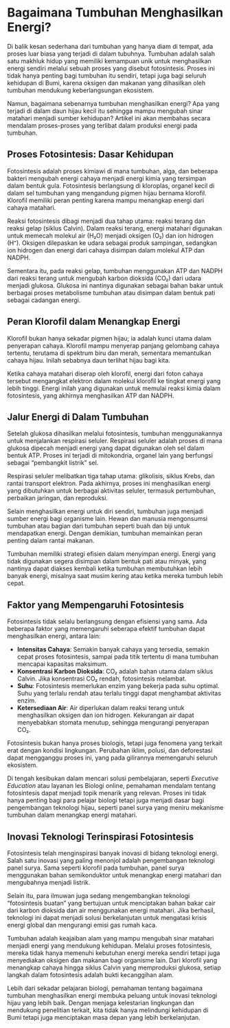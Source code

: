 # Bagaimana Tumbuhan Menghasilkan Energi?

Di balik kesan sederhana dari tumbuhan yang hanya diam di tempat, ada proses luar biasa yang terjadi di dalam tubuhnya. Tumbuhan adalah salah satu makhluk hidup yang memiliki kemampuan unik untuk menghasilkan energi sendiri melalui sebuah proses yang disebut fotosintesis. Proses ini tidak hanya penting bagi tumbuhan itu sendiri, tetapi juga bagi seluruh kehidupan di Bumi, karena oksigen dan makanan yang dihasilkan oleh tumbuhan mendukung keberlangsungan ekosistem.

Namun, bagaimana sebenarnya tumbuhan menghasilkan energi? Apa yang terjadi di dalam daun hijau kecil itu sehingga mampu mengubah sinar matahari menjadi sumber kehidupan? Artikel ini akan membahas secara mendalam proses-proses yang terlibat dalam produksi energi pada tumbuhan.

## Proses Fotosintesis: Dasar Kehidupan

Fotosintesis adalah proses kimiawi di mana tumbuhan, alga, dan beberapa bakteri mengubah energi cahaya menjadi energi kimia yang tersimpan dalam bentuk gula. Fotosintesis berlangsung di kloroplas, organel kecil di dalam sel tumbuhan yang mengandung pigmen hijau bernama klorofil. Klorofil memiliki peran penting karena mampu menangkap energi dari cahaya matahari.

Reaksi fotosintesis dibagi menjadi dua tahap utama: reaksi terang dan reaksi gelap (siklus Calvin). Dalam reaksi terang, energi matahari digunakan untuk memecah molekul air (H₂O) menjadi oksigen (O₂) dan ion hidrogen (H⁺). Oksigen dilepaskan ke udara sebagai produk sampingan, sedangkan ion hidrogen dan energi dari cahaya disimpan dalam molekul ATP dan NADPH.

Sementara itu, pada reaksi gelap, tumbuhan menggunakan ATP dan NADPH dari reaksi terang untuk mengubah karbon dioksida (CO₂) dari udara menjadi glukosa. Glukosa ini nantinya digunakan sebagai bahan bakar untuk berbagai proses metabolisme tumbuhan atau disimpan dalam bentuk pati sebagai cadangan energi.

## Peran Klorofil dalam Menangkap Energi

Klorofil bukan hanya sekadar pigmen hijau; ia adalah kunci utama dalam penyerapan cahaya. Klorofil mampu menyerap panjang gelombang cahaya tertentu, terutama di spektrum biru dan merah, sementara memantulkan cahaya hijau. Inilah sebabnya daun terlihat hijau bagi kita.

Ketika cahaya matahari diserap oleh klorofil, energi dari foton cahaya tersebut mengangkat elektron dalam molekul klorofil ke tingkat energi yang lebih tinggi. Energi inilah yang digunakan untuk memulai reaksi kimia dalam fotosintesis, yang akhirnya menghasilkan ATP dan NADPH.

## Jalur Energi di Dalam Tumbuhan

Setelah glukosa dihasilkan melalui fotosintesis, tumbuhan menggunakannya untuk menjalankan respirasi seluler. Respirasi seluler adalah proses di mana glukosa dipecah menjadi energi yang dapat digunakan oleh sel dalam bentuk ATP. Proses ini terjadi di mitokondria, organel lain yang berfungsi sebagai “pembangkit listrik” sel.

Respirasi seluler melibatkan tiga tahap utama: glikolisis, siklus Krebs, dan rantai transport elektron. Pada akhirnya, proses ini menghasilkan energi yang dibutuhkan untuk berbagai aktivitas seluler, termasuk pertumbuhan, perbaikan jaringan, dan reproduksi.

Selain menghasilkan energi untuk diri sendiri, tumbuhan juga menjadi sumber energi bagi organisme lain. Hewan dan manusia mengonsumsi tumbuhan atau bagian dari tumbuhan seperti buah dan biji untuk mendapatkan energi. Dengan demikian, tumbuhan memainkan peran penting dalam rantai makanan.

Tumbuhan memiliki strategi efisien dalam menyimpan energi. Energi yang tidak digunakan segera disimpan dalam bentuk pati atau minyak, yang nantinya dapat diakses kembali ketika tumbuhan membutuhkan lebih banyak energi, misalnya saat musim kering atau ketika mereka tumbuh lebih cepat.

## Faktor yang Mempengaruhi Fotosintesis

Fotosintesis tidak selalu berlangsung dengan efisiensi yang sama. Ada beberapa faktor yang memengaruhi seberapa efektif tumbuhan dapat menghasilkan energi, antara lain:

- **Intensitas Cahaya**: Semakin banyak cahaya yang tersedia, semakin cepat proses fotosintesis, sampai pada titik tertentu di mana tumbuhan mencapai kapasitas maksimum.
- **Konsentrasi Karbon Dioksida**: CO₂ adalah bahan utama dalam siklus Calvin. Jika konsentrasi CO₂ rendah, fotosintesis melambat.
- **Suhu**: Fotosintesis memerlukan enzim yang bekerja pada suhu optimal. Suhu yang terlalu rendah atau terlalu tinggi dapat menghambat aktivitas enzim.
- **Ketersediaan Air**: Air diperlukan dalam reaksi terang untuk menghasilkan oksigen dan ion hidrogen. Kekurangan air dapat menyebabkan stomata menutup, sehingga mengurangi penyerapan CO₂.

Fotosintesis bukan hanya proses biologis, tetapi juga fenomena yang terkait erat dengan kondisi lingkungan. Perubahan iklim, polusi, dan deforestasi dapat mengganggu proses ini, yang pada gilirannya memengaruhi seluruh ekosistem.

Di tengah kesibukan dalam mencari solusi pembelajaran, seperti *Executive Education* atau layanan les Biologi online[](https://executive-education.id/les-privat/biologi/online/), pemahaman mendalam tentang fotosintesis dapat menjadi topik menarik yang relevan. Proses ini tidak hanya penting bagi para pelajar biologi tetapi juga menjadi dasar bagi pengembangan teknologi hijau, seperti panel surya yang meniru mekanisme tumbuhan dalam menangkap energi matahari.

## Inovasi Teknologi Terinspirasi Fotosintesis

Fotosintesis telah menginspirasi banyak inovasi di bidang teknologi energi. Salah satu inovasi yang paling menonjol adalah pengembangan teknologi panel surya. Sama seperti klorofil pada tumbuhan, panel surya menggunakan bahan semikonduktor untuk menangkap energi matahari dan mengubahnya menjadi listrik.

Selain itu, para ilmuwan juga sedang mengembangkan teknologi “fotosintesis buatan” yang bertujuan untuk menciptakan bahan bakar cair dari karbon dioksida dan air menggunakan energi matahari. Jika berhasil, teknologi ini dapat menjadi solusi berkelanjutan untuk mengatasi krisis energi global dan mengurangi emisi gas rumah kaca.

Tumbuhan adalah keajaiban alam yang mampu mengubah sinar matahari menjadi energi yang mendukung kehidupan. Melalui proses fotosintesis, mereka tidak hanya memenuhi kebutuhan energi mereka sendiri tetapi juga menyediakan oksigen dan makanan bagi organisme lain. Dari klorofil yang menangkap cahaya hingga siklus Calvin yang memproduksi glukosa, setiap langkah dalam fotosintesis adalah bukti kecanggihan alam.

Lebih dari sekadar pelajaran biologi, pemahaman tentang bagaimana tumbuhan menghasilkan energi membuka peluang untuk inovasi teknologi hijau yang lebih baik. Dengan menjaga kelestarian lingkungan dan mendukung penelitian terkait, kita tidak hanya melindungi kehidupan di Bumi tetapi juga menciptakan masa depan yang lebih berkelanjutan.
